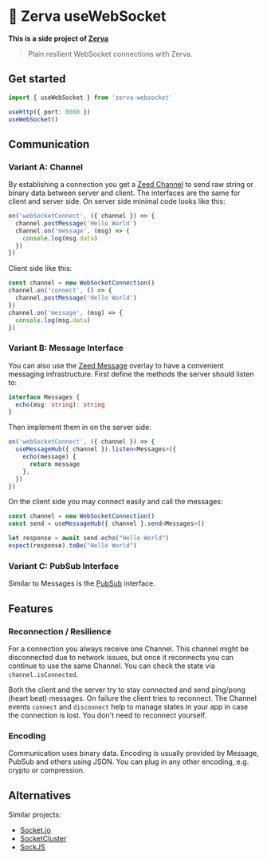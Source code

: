 # 🌱 Zerva useWebSocket

**This is a side project of [Zerva](https://github.com/holtwick/zerva)**

> Plain resilient WebSocket connections with Zerva.

## Get started

```ts
import { useWebSocket } from 'zerva-websocket'

useHttp({ port: 8080 })
useWebSocket()
```

## Communication

### Variant A: Channel

By establishing a connection you get a [Zeed Channel](https://github.com/holtwick/zeed/tree/master/src/common/msg#channel) to send raw string or binary data between server and client. The interfaces are the same for client and server side. On server side minimal code looks like this:

```ts
on('webSocketConnect', ({ channel }) => {
  channel.postMessage('Hello World')
  channel.on('message', (msg) => {
    console.log(msg.data)
  })
})
```

Client side like this:

```ts
const channel = new WebSocketConnection()
channel.on('connect', () => {
  channel.postMessage('Hello World')
})
channel.on('message', (msg) => {
  console.log(msg.data)
})
```

### Variant B: Message Interface

You can also use the [Zeed Message](https://github.com/holtwick/zeed/tree/master/src/common/msg#messages) overlay to have a convenient messaging infrastructure. First define the methods the server should listen to:

```ts
interface Messages {
  echo(msg: string): string
}
```

Then implement them in on the server side:

```ts
on('webSocketConnect', ({ channel }) => {
  useMessageHub({ channel }).listen<Messages>({
    echo(message) {
      return message
    },
  })
})
```

On the client side you may connect easily and call the messages:

```ts
const channel = new WebSocketConnection()
const send = useMessageHub({ channel }.send<Messages>()

let response = await send.echo("Hello World")
expect(response).toBe("Hello World")
```

### Variant C: PubSub Interface

Similar to Messages is the [PubSub](https://github.com/holtwick/zeed/tree/master/src/common/msg#pubsub) interface.

## Features

### Reconnection / Resilience

For a connection you always receive one Channel. This channel might be disconnected due to network issues, but once it reconnects you can continue to use the same Channel. You can check the state via `channel.isConnected`.

Both the client and the server try to stay connected and send ping/pong (heart beat) messages. On failure the client tries to reconnect. The Channel events `connect` and `disconnect` help to manage states in your app in case the connection is lost. You don't need to reconnect yourself.

### Encoding

Communication uses binary data. Encoding is usually provided by Message, PubSub and others using JSON. You can plug in any other encoding, e.g. crypto or compression.

## Alternatives

Similar projects:

- [Socket.io](https://socket.io/)
- [SocketCluster](https://socketcluster.io/)
- [SockJS](https://github.com/sockjs/sockjs-client)
